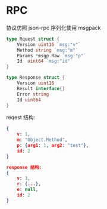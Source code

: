 # RPC

协议仿照 json-rpc
序列化使用 msgpack

```go
type Rquest struct {
	Version uint16 `msg:"v"`
	Method string `msg:"m"`
	Params *msgp.Raw `msg:"p"`
	Id  uint64 `msg:"id"`
}

type Response struct {
	Version uint16
	Result interface{}
	Error string
	Id uint64
}

```

reqest 结构:

```json
{
	v: 1,
	m: "Object.Method",
	p: {arg1: 1, arg2: "test"},
	id: 2
}

response 结构:
{
	v: 1,
	r: {...},
	e: null,
	id: 2
}
```

